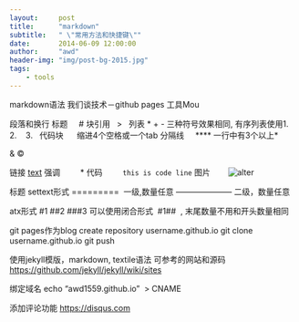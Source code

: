 ```yaml
---
layout:     post
title:      "markdown"
subtitle:   " \"常用方法和快捷键\""
date:       2014-06-09 12:00:00
author:     "awd"
header-img: "img/post-bg-2015.jpg"
tags:
    - tools
---
```

markdown语法
我们谈技术－github pages
工具Mou


段落和换行
标题     	#
块引用   	>  
列表		* + - 三种符号效果相同, 有序列表使用1.   2.    3.  
代码块      缩进4个空格或一个tab
分隔线     **** 一行中有3个以上*

&amp;
&copy;

链接		[text](http://example.com)
强调         *
代码         `this is code line`
图片 	      ![alter](/path/to/image.jpg)


标题
settext形式
=========  一级,数量任意
——————— 二级，数量任意


atx形式
#1
##2
###3
可以使用闭合形式  #1##  , 末尾数量不用和开头数量相同

git pages作为blog
create repository username.github.io
git clone username.github.io
git push


使用jekyll模版，markdown, textile语法
可参考的网站和源码
https://github.com/jekyll/jekyll/wiki/sites


绑定域名
echo “awd1559.github.io”  > CNAME

添加评论功能
https://disqus.com
